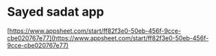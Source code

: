 # Sayed sadat app

[https://www.appsheet.com/start/ff82f3e0-50eb-456f-9cce-cbe020767e77](https://www.appsheet.com/start/ff82f3e0-50eb-456f-9cce-cbe020767e77)
